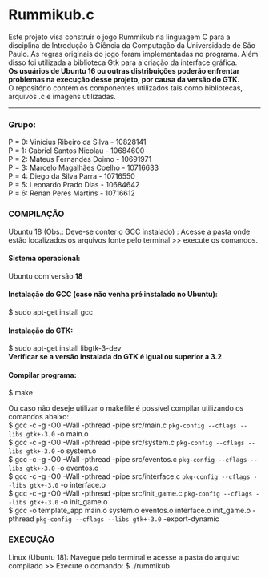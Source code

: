 # Rummikub.c

Este projeto visa construir o jogo Rummikub na linguagem C para a disciplina de Introdução à Ciência da Computação da Universidade de São Paulo. As regras originais do jogo foram implementadas no programa. Além disso foi utilizada a biblioteca Gtk para a criação da interface gráfica.<br>
<b>Os usuários de Ubuntu 16 ou outras distribuições poderão enfrentar problemas na execução desse projeto, por causa da versão do GTK.</b><br>
O repositório contém os componentes utilizados tais como bibliotecas, arquivos .c e imagens utilizadas.
<hr>

<h3>Grupo:</h3>
P = 0: Vinícius Ribeiro da Silva - 10828141<br>
P = 1: Gabriel Santos Nicolau - 10684600<br>
P = 2: Mateus Fernandes Doimo - 10691971<br>
P = 3: Marcelo Magalhães Coelho - 10716633<br>
P = 4: Diego da Silva Parra - 10716550<br>
P = 5: Leonardo Prado Dias - 10684642<br>
P = 6: Renan Peres Martins - 10716612<br>

<h3>COMPILAÇÃO</h3>
Ubuntu 18 (Obs.: Deve-se conter o GCC instalado) : Acesse a pasta onde estão localizados os arquivos fonte pelo terminal >> execute os comandos.

<h4>Sistema operacional:</h4>
Ubuntu com versão <b>18</b><br>

<h4>Instalação do GCC (caso não venha pré instalado no Ubuntu):</h4>
$ sudo apt-get install gcc<br>

<h4>Instalação do GTK:</h4>
$ sudo apt-get install libgtk-3-dev<br>
<b>Verificar se a versão instalada do GTK é igual ou superior a 3.2</b><br>
<h4>Compilar programa:</h4>
$ make<br>

Ou caso não deseje utilizar o makefile é possível compilar utilizando os comandos abaixo:<br>
$ gcc -c -g -O0 -Wall -pthread -pipe src/main.c `pkg-config --cflags --libs gtk+-3.0` -o main.o<br>
$ gcc -c -g -O0 -Wall -pthread -pipe src/system.c `pkg-config --cflags --libs gtk+-3.0` -o system.o<br>
$ gcc -c -g -O0 -Wall -pthread -pipe src/eventos.c `pkg-config --cflags --libs gtk+-3.0` -o eventos.o<br>
$ gcc -c -g -O0 -Wall -pthread -pipe src/interface.c `pkg-config --cflags --libs gtk+-3.0` -o interface.o<br>
$ gcc -c -g -O0 -Wall -pthread -pipe src/init_game.c `pkg-config --cflags --libs gtk+-3.0` -o init_game.o<br>
$ gcc -o template_app  main.o system.o eventos.o interface.o init_game.o -pthread `pkg-config --cflags --libs gtk+-3.0` -export-dynamic<br>

<h3>EXECUÇÃO</h3>
Linux (Ubuntu 18): Navegue pelo terminal e acesse a pasta do arquivo compilado >> Execute o comando:
$ ./rummikub

